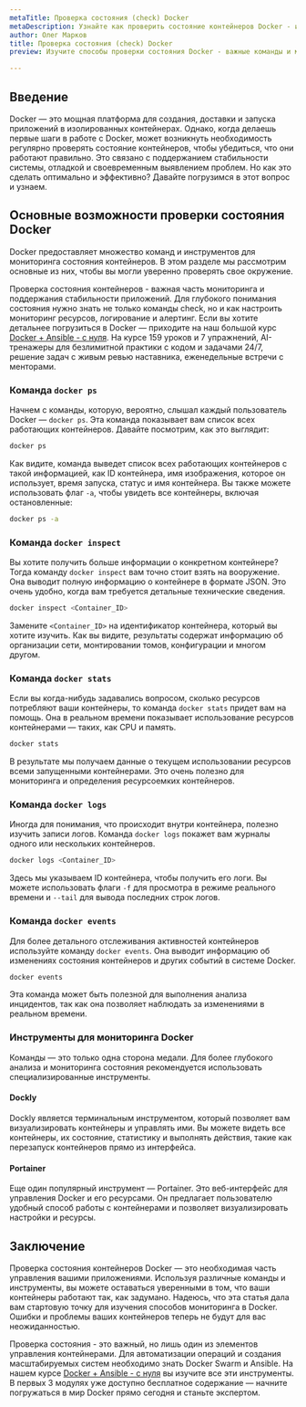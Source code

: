 ```yaml
---
metaTitle: Проверка состояния (сheck) Docker
metaDescription: Узнайте как проверить состояние контейнеров Docker - изучим основные команды методы и инструменты чтобы рационально управлять ими узнать статус и обеспечить оптимальную работу
author: Олег Марков
title: Проверка состояния (сheck) Docker
preview: Изучите способы проверки состояния Docker - важные команды и методы для мониторинга контейнеров обеспечивая их стабильную и эффективную работу

---
```


## Введение

Docker — это мощная платформа для создания, доставки и запуска приложений в изолированных контейнерах. Однако, когда делаешь первые шаги в работе с Docker, может возникнуть необходимость регулярно проверять состояние контейнеров, чтобы убедиться, что они работают правильно. Это связано с поддержанием стабильности системы, отладкой и своевременным выявлением проблем. Но как это сделать оптимально и эффективно? Давайте погрузимся в этот вопрос и узнаем.

## Основные возможности проверки состояния Docker

Docker предоставляет множество команд и инструментов для мониторинга состояния контейнеров. В этом разделе мы рассмотрим основные из них, чтобы вы могли уверенно проверять свое окружение.

Проверка состояния контейнеров - важная часть мониторинга и поддержания стабильности приложений. Для глубокого понимания состояния нужно знать не только команды check, но и как настроить мониторинг ресурсов, логирование и алертинг. Если вы хотите детальнее погрузиться в Docker — приходите на наш большой курс [Docker + Ansible - с нуля](https://purpleschool.ru/course/docker?utm_source=knowledgebase&utm_medium=text&utm_campaign=Proverka_sostoyaniya_(check)_Docker). На курсе 159 уроков и 7 упражнений, AI-тренажеры для безлимитной практики с кодом и задачами 24/7, решение задач с живым ревью наставника, еженедельные встречи с менторами.

### Команда `docker ps`

Начнем с команды, которую, вероятно, слышал каждый пользователь Docker — `docker ps`. Эта команда показывает вам список всех работающих контейнеров. Давайте посмотрим, как это выглядит:

```bash
docker ps
```

Как видите, команда выведет список всех работающих контейнеров с такой информацией, как ID контейнера, имя изображения, которое он использует, время запуска, статус и имя контейнера. Вы также можете использовать флаг `-a`, чтобы увидеть все контейнеры, включая остановленные:

```bash
docker ps -a
```

### Команда `docker inspect`

Вы хотите получить больше информации о конкретном контейнере? Тогда команду `docker inspect` вам точно стоит взять на вооружение. Она выводит полную информацию о контейнере в формате JSON. Это очень удобно, когда вам требуется детальные технические сведения.

```bash
docker inspect <Container_ID>
```

Замените `<Container_ID>` на идентификатор контейнера, который вы хотите изучить. Как вы видите, результаты содержат информацию об организации сети, монтировании томов, конфигурации и многом другом.

### Команда `docker stats`

Если вы когда-нибудь задавались вопросом, сколько ресурсов потребляют ваши контейнеры, то команда `docker stats` придет вам на помощь. Она в реальном времени показывает использование ресурсов контейнерами — таких, как CPU и память.

```bash
docker stats
```

В результате мы получаем данные о текущем использовании ресурсов всеми запущенными контейнерами. Это очень полезно для мониторинга и определения ресурсоемких контейнеров.

### Команда `docker logs`

Иногда для понимания, что происходит внутри контейнера, полезно изучить записи логов. Команда `docker logs` покажет вам журналы одного или нескольких контейнеров.

```bash
docker logs <Container_ID>
```

Здесь мы указываем ID контейнера, чтобы получить его логи. Вы можете использовать флаги `-f` для просмотра в режиме реального времени и `--tail` для вывода последних строк логов.

### Команда `docker events`

Для более детального отслеживания активностей контейнеров используйте команду `docker events`. Она выводит информацию об изменениях состояния контейнеров и других событий в системе Docker.

```bash
docker events
```

Эта команда может быть полезной для выполнения анализа инцидентов, так как она позволяет наблюдать за изменениями в реальном времени.

### Инструменты для мониторинга Docker

Команды — это только одна сторона медали. Для более глубокого анализа и мониторинга состояния рекомендуется использовать специализированные инструменты.

#### Dockly

Dockly является терминальным инструментом, который позволяет вам визуализировать контейнеры и управлять ими. Вы можете видеть все контейнеры, их состояние, статистику и выполнять действия, такие как перезапуск контейнеров прямо из интерфейса.

#### Portainer

Еще один популярный инструмент — Portainer. Это веб-интерфейс для управления Docker и его ресурсами. Он предлагает пользователю удобный способ работы с контейнерами и позволяет визуализировать настройки и ресурсы.

## Заключение

Проверка состояния контейнеров Docker — это необходимая часть управления вашими приложениями. Используя различные команды и инструменты, вы можете оставаться уверенными в том, что ваши контейнеры работают так, как задумано. Надеюсь, что эта статья дала вам стартовую точку для изучения способов мониторинга в Docker. Ошибки и проблемы ваших контейнеров теперь не будут для вас неожиданностью.

Проверка состояния - это важный, но лишь один из элементов управления контейнерами. Для автоматизации операций и создания масштабируемых систем необходимо знать Docker Swarm и Ansible. На нашем курсе [Docker + Ansible - с нуля](https://purpleschool.ru/course/docker?utm_source=knowledgebase&utm_medium=text&utm_campaign=Proverka_sostoyaniya_(check)_Docker) вы изучите все эти инструменты. В первых 3 модулях уже доступно бесплатное содержание — начните погружаться в мир Docker прямо сегодня и станьте экспертом.
